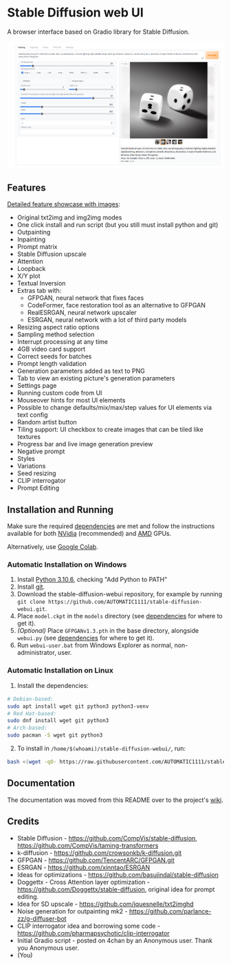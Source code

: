 # Stable Diffusion web UI
A browser interface based on Gradio library for Stable Diffusion.

![](screenshot.png)

## Features
[Detailed feature showcase with images](https://github.com/AUTOMATIC1111/stable-diffusion-webui/wiki/Features):
- Original txt2img and img2img modes
- One click install and run script (but you still must install python and git)
- Outpainting
- Inpainting
- Prompt matrix
- Stable Diffusion upscale
- Attention
- Loopback
- X/Y plot
- Textual Inversion
- Extras tab with:
    - GFPGAN, neural network that fixes faces
    - CodeFormer, face restoration tool as an alternative to GFPGAN
    - RealESRGAN, neural network upscaler
    - ESRGAN, neural network with a lot of third party models
- Resizing aspect ratio options
- Sampling method selection
- Interrupt processing at any time
- 4GB video card support
- Correct seeds for batches
- Prompt length validation
- Generation parameters added as text to PNG
- Tab to view an existing picture's generation parameters
- Settings page
- Running custom code from UI
- Mouseover hints for most UI elements
- Possible to change defaults/mix/max/step values for UI elements via text config
- Random artist button
- Tiling support: UI checkbox to create images that can be tiled like textures
- Progress bar and live image generation preview
- Negative prompt
- Styles
- Variations
- Seed resizing
- CLIP interrogator
- Prompt Editing

## Installation and Running
Make sure the required [dependencies](https://github.com/AUTOMATIC1111/stable-diffusion-webui/wiki/Dependencies) are met and follow the instructions available for both [NVidia](https://github.com/AUTOMATIC1111/stable-diffusion-webui/wiki/Install-and-Run-on-NVidia-GPUs) (recommended) and [AMD](https://github.com/AUTOMATIC1111/stable-diffusion-webui/wiki/Install-and-Run-on-AMD-GPUs) GPUs.

Alternatively, use [Google Colab](https://colab.research.google.com/drive/1Iy-xW9t1-OQWhb0hNxueGij8phCyluOh).

### Automatic Installation on Windows
1. Install [Python 3.10.6](https://www.python.org/downloads/windows/), checking "Add Python to PATH"
2. Install [git](https://git-scm.com/download/win).
3. Download the stable-diffusion-webui repository, for example by running `git clone https://github.com/AUTOMATIC1111/stable-diffusion-webui.git`.
4. Place `model.ckpt` in the `models` directory (see [dependencies](https://github.com/AUTOMATIC1111/stable-diffusion-webui/wiki/Dependencies) for where to get it).
5. _*(Optional)*_ Place `GFPGANv1.3.pth` in the base directory, alongside `webui.py` (see [dependencies](https://github.com/AUTOMATIC1111/stable-diffusion-webui/wiki/Dependencies) for where to get it).
6. Run `webui-user.bat` from Windows Explorer as normal, non-administrator, user.

### Automatic Installation on Linux
1. Install the dependencies:
```bash
# Debian-based:
sudo apt install wget git python3 python3-venv
# Red Hat-based:
sudo dnf install wget git python3
# Arch-based:
sudo pacman -S wget git python3
```
2. To install in `/home/$(whoami)/stable-diffusion-webui/`, run:
```bash
bash <(wget -qO- https://raw.githubusercontent.com/AUTOMATIC1111/stable-diffusion-webui/master/webui.sh)
```

## Documentation
The documentation was moved from this README over to the project's [wiki](https://github.com/AUTOMATIC1111/stable-diffusion-webui/wiki).

## Credits
- Stable Diffusion - https://github.com/CompVis/stable-diffusion, https://github.com/CompVis/taming-transformers
- k-diffusion - https://github.com/crowsonkb/k-diffusion.git
- GFPGAN - https://github.com/TencentARC/GFPGAN.git
- ESRGAN - https://github.com/xinntao/ESRGAN
- Ideas for optimizations - https://github.com/basujindal/stable-diffusion
- Doggettx - Cross Attention layer optimization - https://github.com/Doggettx/stable-diffusion, original idea for prompt editing.
- Idea for SD upscale - https://github.com/jquesnelle/txt2imghd
- Noise generation for outpainting mk2 - https://github.com/parlance-zz/g-diffuser-bot
- CLIP interrogator idea and borrowing some code - https://github.com/pharmapsychotic/clip-interrogator
- Initial Gradio script - posted on 4chan by an Anonymous user. Thank you Anonymous user.
- (You)
